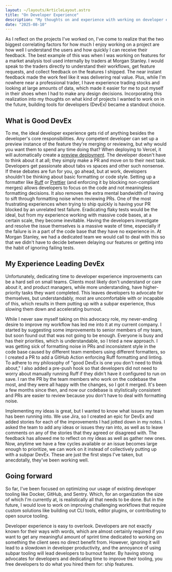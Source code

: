```yaml
---
layout: ~/layouts/ArticleLayout.astro
title: "On Developer Experience"
description: "My thoughts on and experience with working on developer experience"
date: "2025-08-10"
---
```


As I reflect on the projects I've worked on, I've come to realize that the two biggest correlating factors for how much I enjoy working on a project are how well I understand the users and how quickly I can receive their feedback. The best example of this was when I was working on features for a market analysis tool used internally by traders at Morgan Stanley. I would speak to the traders directly to understand their workflows, get feature requests, and collect feedback on the features I shipped. The near instant feedback made the work feel like it was delivering real value. Plus, while I'm nowhere near a professional trader, I have experience trading stocks and looking at large amounts of data, which made it easier for me to put myself in their shoes when I had to make any design decisions. Incorporating this realization into my thoughts on what kind of projects I wanted to work on in the future, building tools for developers (DevEx) became a standout choice.

## What is Good DevEx

To me, the ideal developer experience gets rid of anything besides the developer's core responsibilities. Any competent developer can set up a preview instance of the feature they're merging or reviewing, but why would you want them to spend any time doing that? When deploying to Vercel, it will automatically create a [preview deployment](https://vercel.com/docs/deployments/environments#preview-environment-pre-production). The developer doesn't have to think about it at all; they simply make a PR and move on to their next task. Developers get passionate about tabs vs spaces and other such nonsense. If these debates are fun for you, go ahead, but at work, developers shouldn't be thinking about basic formatting or code style. Setting up a formatter like [Ruff](https://docs.astral.sh/ruff/) or [Prettier](https://prettier.io) (and enforcing it by blocking non-compliant merges) allows developers to focus on the code and not meaningless formatting decisions. It also removes the extra mental bandwidth of having to sift through formatting noise when reviewing PRs. One of the most frustrating experiences when trying to ship quickly is having your PR blocked by an unrelated test failure. Eradicating flaky tests would be the ideal, but from my experience working with massive code bases, at a certain scale, they become inevitable. Having the developers investigate and resolve the issue themselves is a massive waste of time, especially if the failure is in a part of the code base that they have no experience in. At Morgan Stanley, we had a dedicated team we would call to deal with this so that we didn't have to decide between delaying our features or getting into the habit of ignoring failing tests.

## My Experience Leading DevEx

Unfortunately, dedicating time to developer experience improvements can be a hard sell on small teams. Clients most likely don't understand or care about it, and product managers, while more understanding, have higher-priority tasks they want completed. This leaves developers to advocate for themselves, but understandably, most are uncomfortable with or incapable of this, which results in them putting up with a subpar experience, thus slowing them down and accelerating burnout.

While I never saw myself taking on this advocacy role, my never-ending desire to improve my workflow has led me into it at my current company. I started by suggesting some improvements to senior members of my team, but soon found out that was not going to be enough. Everyone is busy and has their priorities, which is understandable, so I tried a new approach. I was getting sick of formatting noise in PRs and inconsistent style in the code base caused by different team members using different formatters, so I created a PR to add a GitHub Action enforcing Ruff formatting and linting. To adhere to my philosophy of "good DevEx is one you don't need to think about," I also added a pre-push hook so that developers did not need to worry about manually running Ruff if they didn't have it configured to run on save. I ran the PR by the team members who work on the codebase the most, and they were all happy with the changes, so I got it merged. It's been a few months since then, and now our codebase is stylistically consistent and PRs are easier to review because you don't have to deal with formatting noise.

Implementing my ideas is great, but I wanted to know what issues my team has been running into. We use Jira, so I created an epic for DevEx and added stories for each of the improvements I had jotted down in my notes. I asked the team to add any ideas or issues they ran into, as well as to leave comments on any of the stories that they agreed or disagreed with. The feedback has allowed me to reflect on my ideas as well as gather new ones. Now, anytime we have a few cycles available or an issue becomes large enough to prioritize, we can work on it instead of collectively putting up with a subpar DevEx. These are just the first steps I've taken, but anecdotally, they've been working well.

## Going forward

So far, I've been focused on optimizing our usage of existing developer tooling like Docker, GitHub, and Sentry. Which, for an organization the size of which I'm currently at, is realistically all that needs to be done. But in the future, I would love to work on improving challenging workflows that require custom solutions like building out CLI tools, editor plugins, or contributing to open source tooling.

Developer experience is easy to overlook. Developers are not exactly known for their ways with words, which are almost certainly required if you want to get any meaningful amount of sprint time dedicated to working on something the client sees no direct benefit from. However, ignoring it will lead to a slowdown in developer productivity, and the annoyance of using subpar tooling will lead developers to burnout faster. By having strong advocates for developers and dedicating time to improve their tooling, you free developers to do what you hired them for: ship features.
